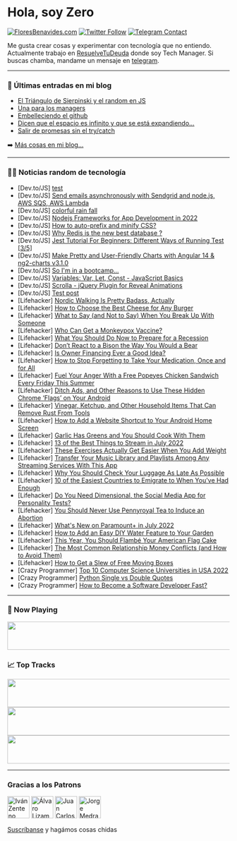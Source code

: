 # Hola, soy Zero

[![FloresBenavides.com](https://img.shields.io/website?down_message=oops&label=MiBlog&style=for-the-badge&up_message=online&url=https%3A%2F%2Ffloresbenavides.com)](https://floresbenavides.com) [![Twitter Follow](https://img.shields.io/twitter/follow/ZeroDragon?color=%231DA1F2&label=Follow&logo=twitter&logoColor=ffffff&style=for-the-badge)](https://twitter.com/zerodragon) [![Telegram Contact](https://img.shields.io/badge/escr%C3%ADbeme-ZeroDragon-%2326A5E4?style=for-the-badge&logo=telegram)](https://t.me/zerodragon)

Me gusta crear cosas y experimentar con tecnología que no entiendo.
Actualmente trabajo en [ResuelveTuDeuda](http://github.com/resuelve) donde soy Tech Manager.
Si buscas chamba, mandame un mensaje en [telegram](https://t.me/zerodragon).

---

### 📕 Últimas entradas en mi blog
<!-- BLOG-POST-LIST:START -->
- [El Triángulo de Sierpinski y el random en JS](https://floresbenavides.com/el-triangulo-de-sierpinski-y-el-random-en-js/)
- [Una para los managers](https://floresbenavides.com/una-para-los-managers/)
- [Embelleciendo el github](https://floresbenavides.com/embelleciendo-el-github/)
- [Dicen que el espacio es infinito y que se está expandiendo…](https://floresbenavides.com/dicen-que-el-espacio-es-infinito-y-que-se-esta-expandiendo/)
- [Salir de promesas sin el try/catch](https://floresbenavides.com/salir-de-promesas-sin-el-try-catch/)
<!-- BLOG-POST-LIST:END -->

➡️ [Más cosas en mi blog...](https://floresbenavides.com)

---

### 👨‍💻 Noticias random de tecnología
<!-- TECH-POSTS:START -->
- [Dev.to/JS] [test](https://dev.to/testvulnbug/test-1mip)
- [Dev.to/JS] [Send emails asynchronously with Sendgrid and node.js, AWS SQS, AWS Lambda](https://dev.to/fr0gs/send-emails-asynchronously-with-sendgrid-and-nodejs-aws-sqs-aws-lambda-459k)
- [Dev.to/JS] [colorful rain fall](https://dev.to/codeauthor/colorful-rain-fall-aag)
- [Dev.to/JS] [Nodejs Frameworks for App Development in 2022](https://dev.to/brettsmith03/nodejs-frameworks-for-app-development-in-2022-1nio)
- [Dev.to/JS] [How to auto-prefix and minify CSS?](https://dev.to/murtuzaalisurti/how-to-auto-prefix-and-minify-css-4272)
- [Dev.to/JS] [Why Redis is the new best database ?](https://dev.to/samthom/why-redis-is-the-new-best-database--11ag)
- [Dev.to/JS] [Jest Tutorial For Beginners: Different Ways of Running Test [3/5]](https://dev.to/abidullah786/jest-tutorial-for-beginners-different-ways-of-running-test-35-5m9)
- [Dev.to/JS] [Make Pretty and User-Friendly Charts with Angular 14 &amp; ng2-charts v3.1.0](https://dev.to/riapacheco/making-pretty-responsive-charts-with-angular-v14-and-ng2-charts-v310-4ibh)
- [Dev.to/JS] [So I&#39;m in a bootcamp...](https://dev.to/acw0415/so-im-in-a-bootcamp-5ne)
- [Dev.to/JS] [Variables: Var, Let, Const - JavaScript Basics](https://dev.to/ianferrier777/variables-var-let-const-javascript-basics-819)
- [Dev.to/JS] [Scrolla - jQuery Plugin for Reveal Animations](https://dev.to/techsolutionstuff/scrolla-jquery-plugin-for-reveal-animations-54ia)
- [Dev.to/JS] [Test post](https://dev.to/dersibcha/test-post-4mdo)
- [Lifehacker] [Nordic Walking Is Pretty Badass, Actually](https://lifehacker.com/nordic-walking-is-pretty-badass-actually-1849130967)
- [Lifehacker] [How to Choose the Best Cheese for Any Burger](https://lifehacker.com/how-to-choose-the-best-cheese-for-any-burger-1849129610)
- [Lifehacker] [What to Say &lpar;and Not to Say&rpar; When You Break Up With Someone](https://lifehacker.com/what-to-say-and-not-to-say-when-you-break-up-with-som-1849130535)
- [Lifehacker] [Who Can Get a Monkeypox Vaccine?](https://lifehacker.com/who-can-get-a-monkeypox-vaccine-1849129874)
- [Lifehacker] [What You Should Do Now to Prepare for a Recession](https://lifehacker.com/what-you-should-do-now-to-prepare-for-a-recession-1849129353)
- [Lifehacker] [Don’t React to a Bison the Way You Would a Bear](https://lifehacker.com/don-t-react-to-a-bison-the-way-you-would-a-bear-1849129502)
- [Lifehacker] [Is Owner Financing Ever a Good Idea?](https://lifehacker.com/is-owner-financing-ever-a-good-idea-1849129075)
- [Lifehacker] [How to Stop Forgetting to Take Your Medication, Once and for All](https://lifehacker.com/how-to-stop-forgetting-to-take-your-medication-once-an-1849128110)
- [Lifehacker] [Fuel Your Anger With a Free Popeyes Chicken Sandwich Every Friday This Summer](https://lifehacker.com/fuel-your-anger-with-a-free-popeyes-chicken-sandwich-ev-1849125358)
- [Lifehacker] [Ditch Ads, and Other Reasons to Use These Hidden Chrome ‘Flags’ on Your Android](https://lifehacker.com/ditch-ads-and-other-reasons-to-use-these-hidden-chrome-1849127987)
- [Lifehacker] [Vinegar, Ketchup, and Other Household Items That Can Remove Rust From Tools](https://lifehacker.com/vinegar-ketchup-and-other-household-items-that-can-re-1849127168)
- [Lifehacker] [How to Add a Website Shortcut to Your Android Home Screen](https://lifehacker.com/how-to-add-a-website-shortcut-to-your-android-home-scre-1849125415)
- [Lifehacker] [Garlic Has Greens and You Should Cook With Them](https://lifehacker.com/garlic-has-greens-and-you-should-cook-with-them-1849125892)
- [Lifehacker] [13 of the Best Things to Stream in July 2022](https://lifehacker.com/13-of-the-best-things-to-stream-in-july-2022-1849123135)
- [Lifehacker] [These Exercises Actually Get Easier When You Add Weight](https://lifehacker.com/these-exercises-actually-get-easier-when-you-add-weight-1849125570)
- [Lifehacker] [Transfer Your Music Library and Playlists Among Any Streaming Services With This App](https://lifehacker.com/transfer-your-music-library-and-playlists-among-any-str-1849125094)
- [Lifehacker] [Why You Should Check Your Luggage As Late As Possible](https://lifehacker.com/why-you-should-check-your-luggage-as-late-as-possible-1849125685)
- [Lifehacker] [10 of the Easiest Countries to Emigrate to When You&#39;ve Had Enough](https://lifehacker.com/10-of-the-easiest-countries-to-emigrate-to-when-youve-h-1849125605)
- [Lifehacker] [Do You Need Dimensional, the Social Media App for Personality Tests?](https://lifehacker.com/do-you-need-dimensional-the-social-media-app-for-perso-1849125369)
- [Lifehacker] [You Should Never Use Pennyroyal Tea to Induce an Abortion](https://lifehacker.com/you-should-never-use-pennyroyal-tea-to-induce-an-aborti-1849124593)
- [Lifehacker] [What&#39;s New on Paramount+ in July 2022](https://lifehacker.com/whats-new-on-paramount-in-july-2022-1849125036)
- [Lifehacker] [How to Add an Easy DIY Water Feature to Your Garden](https://lifehacker.com/how-to-add-an-easy-diy-water-feature-to-your-garden-1849124830)
- [Lifehacker] [This Year, You Should Flambé Your American Flag Cake](https://lifehacker.com/you-should-flambe-your-american-flag-cake-1849124255)
- [Lifehacker] [The Most Common Relationship Money Conflicts &lpar;and How to Avoid Them&rpar;](https://lifehacker.com/the-most-common-relationship-money-conflicts-and-how-t-1849124414)
- [Lifehacker] [How to Get a Slew of Free Moving Boxes](https://lifehacker.com/how-to-get-a-slew-of-free-moving-boxes-1849124266)
- [Crazy Programmer] [Top 10 Computer Science Universities in USA 2022](https://www.thecrazyprogrammer.com/2022/06/computer-science-universities-in-usa.html)
- [Crazy Programmer] [Python Single vs Double Quotes](https://www.thecrazyprogrammer.com/2022/06/python-single-vs-double-quotes.html)
- [Crazy Programmer] [How to Become a Software Developer Fast?](https://www.thecrazyprogrammer.com/2022/06/how-to-become-a-software-developer-fast.html)<!-- TECH-POSTS:END -->

---

### 🎵 Now Playing
<a href="https://spotify-now-playing-dun.vercel.app/now-playing?open"><img src="https://spotify-now-playing-dun.vercel.app/now-playing" width="540" height="64"></a>

### 📈 Top Tracks
<a href="https://spotify-now-playing-dun.vercel.app/top-tracks?i=1&open"><img src="https://spotify-now-playing-dun.vercel.app/top-tracks?i=1" width="540" height="64"></a>
<a href="https://spotify-now-playing-dun.vercel.app/top-tracks?i=2&open"><img src="https://spotify-now-playing-dun.vercel.app/top-tracks?i=2" width="540" height="64"></a>
<a href="https://spotify-now-playing-dun.vercel.app/top-tracks?i=3&open"><img src="https://spotify-now-playing-dun.vercel.app/top-tracks?i=3" width="540" height="64"></a>

---

### Gracias a los Patrons
[<img src="https://avatars.githubusercontent.com/u/243380?v=4" alt="Iván Zenteno" width="50px">](https://github.com/k001) [<img src="https://avatars.githubusercontent.com/u/19955639?v=4" alt="Álvaro Lizama" width="50px">](https://github.com/alvarolizama) [<img src="https://avatars.githubusercontent.com/u/2718753?v=4" alt="Juan Carlos Ruiz" width="50px">](https://github.com/JuanCrg90) [<img src="https://avatars.githubusercontent.com/u/37025?v=4" alt="Jorge Medrano" width="50px">](https://github.com/h1pp1e) 

[Suscríbanse](https://www.patreon.com/zerodragon) y hagámos cosas chidas
